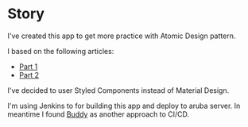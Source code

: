 # Story

I've created this app to get more practice with Atomic Design pattern.

I based on the following articles:
- [Part 1](https://medium.com/engineering-zemoso/atomic-design-in-react-react-native-using-a-theming-library-part-1-4fc2e0e2ccc8)
- [Part 2](https://medium.com/engineering-zemoso/atomic-design-in-react-react-native-using-a-theming-library-part-2-6aa6d3b9de13)

I've decided to user Styled Components instead of Material Design. 

I'm using Jenkins to for building this app and deploy to aruba server. 
In meantime I found [Buddy](https://buddy.works/docs/quickstart/java) as another approach to CI/CD.
